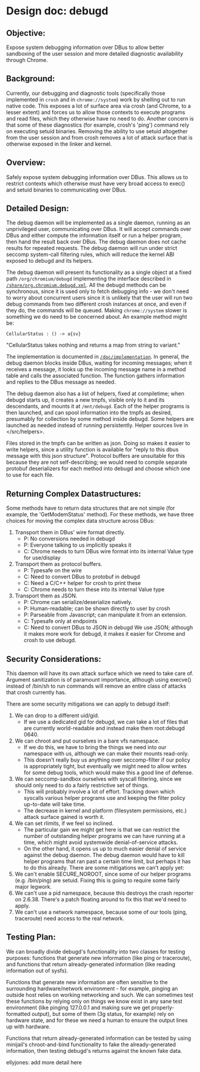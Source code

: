 # Design doc: debugd

[iface]: ../share/org.chromium.debugd.xml
[impl]: implementation

## Objective:
Expose system debugging information over DBus to allow better sandboxing
of the user session and more detailed diagnostic availability through
Chrome.

## Background:
Currently, our debugging and diagnostic tools (specifically those
implemented in `crosh` and in `chrome://system`) work by shelling out
to run native code. This exposes a lot of surface area via crosh (and
Chrome, to a lesser extent) and forces us to allow those contexts to
execute programs and read files, which they otherwise have no need to
do. Another concern is that some of these diagnostics (for example,
crosh's 'ping') command rely on executing setuid binaries. Removing
the ability to use setuid altogether from the user session and from
crosh removes a lot of attack surface that is otherwise exposed in the
linker and kernel.

## Overview:
Safely expose system debugging information over DBus. This allows us to
restrict contexts which otherwise must have very broad access to exec()
and setuid binaries to communicating over DBus.

## Detailed Design:
The debug daemon will be implemented as a single daemon, running as an
unprivileged user, communicating over DBus. It will accept commands over DBus
and either compute the information itself or run a helper program, then hand the
result back over DBus. The debug daemon does not cache results for repeated
requests. The debug daemon will run under strict seccomp system-call
filtering rules, which will reduce the kernel ABI exposed to debugd and
its helpers.

The debug daemon will present its functionality as a single object at a
fixed path `/org/chromium/debugd` implementing the interface described
in [`/share/org.chromium.debugd.xml`][iface]. All the debugd methods can be
synchronous, since it is used only to fetch debugging info - we don't
need to worry about concurrent users since it is unlikely that the user
will run two debug commands from two different crosh instances at once,
and even if they do, the commands will be queued. Making `chrome://system`
slower is something we do need to be concerned about. An example method
might be:

    CellularStatus : () -> a{sv}

"CellularStatus takes nothing and returns a map from string to variant."

The implementation is documented in [`/doc/implementation`][impl]. In general,
the debug daemon blocks inside DBus, waiting for incoming messages; when
it receives a message, it looks up the incoming message name in a method
table and calls the associated function. The function gathers
information and replies to the DBus message as needed.

The debug daemon also has a list of helpers, fixed at compiletime; when
debugd starts up, it creates a new tmpfs, visible only to it and its
descendants, and mounts it at `/mnt/debugd`. Each of the helper programs
is then launched, and can spool information into the tmpfs as desired,
presumably for collection by some method inside debugd. Some helpers are
launched as needed instead of running persistently. Helper sources live
in </src/helpers>.

Files stored in the tmpfs can be written as json. Doing so makes it
easier to write helpers, since a utility function is available for
"reply to this dbus message with this json structure". Protocol buffers
are unsuitable for this because they are not self-describing; we would
need to compile separate protobuf deserializers for each method into
debugd and choose which one to use for each file.

## Returning Complex Datastructures:
Some methods have to return data structures that are not simple (for
example, the 'GetModemStatus' method). For these methods, we have three
choices for moving the complex data structure across DBus:

1. Transport them in DBus' wire format directly.
    * P: No conversions needed in debugd
    * P: Everyone talking to us implicitly speaks it
    * C: Chrome needs to turn DBus wire format into its internal Value type
         for use/display
2. Transport them as protocol buffers.
    * P: Typesafe on the wire
    * C: Need to convert DBus to protobuf in debugd
    * C: Need a C/C++ helper for crosh to print these
    * C: Chrome needs to turn these into its internal Value type
3. Transport them as JSON.
    * P: Chrome can serialize/deserialize natively.
    * P: Human-readable; can be shown directly to user by crosh
    * P: Parseable from Javascript; can manipulate it from an
         extension.
    * C: Typesafe only at endpoints
    * C: Need to convert DBus to JSON in debugd
    We use JSON; although it makes more work for debugd, it makes it easier
    for Chrome and crosh to use debugd.

## Security Considerations:
This daemon will have its own attack surface which we need to take care
of. Argument sanitization is of paramount importance, although using
execve() instead of /bin/sh to run commands will remove an entire class
of attacks that crosh currently has.

There are some security mitigations we can apply to debugd itself:

1. We can drop to a different uid/gid.
    * If we use a dedicated gid for debugd, we can take a lot of
      files that are currently world-readable and instead make them
      root:debugd 0640.
2. We can chroot and put ourselves in a bare vfs namespace.
    * If we do this, we have to bring the things we need into our
      namespace with us, although we can make their mounts
      read-only.
    * This doesn't really buy us anything over seccomp-filter if
      our policy is appropriately tight, but eventually we might
      need to allow writes for some debug tools, which would make
      this a good line of defense.
3. We can seccomp-sandbox ourselves with syscall filtering, since we
   should only need to do a fairly restrictive set of things.
    * This will probably involve a lot of effort. Tracking down
      which syscalls various helper programs use and keeping the
      filter policy up-to-date will take time.
    * The decrease in kernel and platform (filesystem permissions,
      etc.) attack surface gained is worth it.
4. We can set rlimits, if we feel so inclined.
    * The particular gain we might get here is that we can restrict
      the number of outstanding helper programs we can have running
      at a time, which might avoid systemwide denial-of-service
      attacks.
    * On the other hand, it opens us up to much easier denial of
      service against the debug daemon. The debug daemon would have
      to kill helper programs that ran past a certain time limit,
      but perhaps it has to do this already.
There are some mitigations we can't apply yet:
1. We can't enable SECURE_NOROOT, since some of our helper programs
   (e.g. /bin/ping) are setuid. Fixing this is going to require some
   fairly major legwork.
2. We can't use a pid namespace, because this destroys the crash
   reporter on 2.6.38. There's a patch floating around to fix this that
   we'd need to apply.
3. We can't use a network namespace, because some of our tools (ping,
   traceroute) need access to the real network.

## Testing Plan:
We can broadly divide debugd's functionality into two classes for
testing purposes: functions that generate new information (like ping or
traceroute), and functions that return already-generated information
(like reading information out of sysfs).

Functions that generate new information are often sensitive to the
surrounding hardware/network environment - for example, pinging an
outside host relies on working networking and such. We can sometimes
test these functions by relying only on things we know exist in any sane
test environment (like pinging 127.0.0.1 and making sure we get
properly-formatted output), but some of them (3g status, for example)
rely on hardware state, and for these we need a human to ensure the
output lines up with hardware.

Functions that return already-generated information can be tested by
using minijail's chroot-and-bind functionality to fake the
already-generated information, then testing debugd's returns against the
known fake data.

ellyjones: add more detail here

